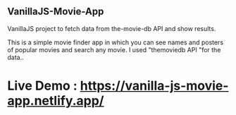 ## VanillaJS-Movie-App
VanillaJS project to fetch data from the-movie-db API and show results.

This is a simple movie finder app in which you can see names and posters of popular movies and search any movie. 
I used "themoviedb API "for the data..  

# Live Demo : https://vanilla-js-movie-app.netlify.app/
